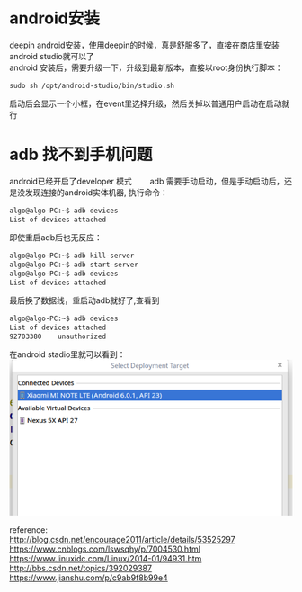 # android安装  
deepin android安装，使用deepin的时候，真是舒服多了，直接在商店里安装android studio就可以了  
android 安装后，需要升级一下，升级到最新版本，直接以root身份执行脚本：
```
sudo sh /opt/android-studio/bin/studio.sh
```
启动后会显示一个小框，在event里选择升级，然后关掉以普通用户启动在启动就行


# adb 找不到手机问题
android已经开启了developer 模式　　
adb 需要手动启动，但是手动启动后，还是没发现连接的android实体机器, 
执行命令：
```
algo@algo-PC:~$ adb devices
List of devices attached

```
即使重启adb后也无反应：
```
algo@algo-PC:~$ adb kill-server
algo@algo-PC:~$ adb start-server
algo@algo-PC:~$ adb devices
List of devices attached

```
最后换了数据线，重启动adb就好了,查看到
```
algo@algo-PC:~$ adb devices
List of devices attached
92703380	unauthorized

```
在android stadio里就可以看到：  
![show-devices](opencv/media/adb-device.png) 


reference:  
http://blog.csdn.net/encourage2011/article/details/53525297
https://www.cnblogs.com/lswsqhy/p/7004530.html
https://www.linuxidc.com/Linux/2014-01/94931.htm
http://bbs.csdn.net/topics/392029387
https://www.jianshu.com/p/c9ab9f8b99e4
